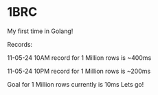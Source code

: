 # 1BRC

My first time in Golang!

Records:

11-05-24 10AM record for 1 Million rows is ~400ms

11-05-24 10PM record for 1 Million rows is ~200ms

Goal for 1 Million rows currently is 10ms
Lets go!
